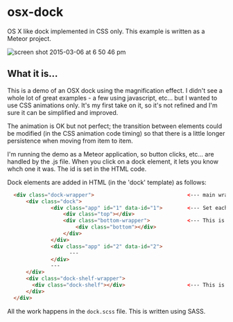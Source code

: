 # osx-dock
OS X like dock implemented in CSS only. This example is written as a Meteor project.

![screen shot 2015-03-06 at 6 50 46 pm](https://cloud.githubusercontent.com/assets/7061547/6538999/ed9806fa-c437-11e4-98b8-e8ff7f9855f4.png)

## What it is...
This is a demo of an OSX dock using the magnification effect. I didn't see a whole lot of great examples - a few using javascript, etc... but I wanted to use CSS animations only. It's my first take on it, so it's not refined and I'm sure it can be simplified and improved.

The animation is OK but not perfect; the transition between elements could be modified (in the CSS animation code timing) so that there is a little longer persistence when moving from item to item.

I'm running the demo as a Meteor application, so button clicks, etc... are handled by the .js file. When you click on a dock element, it lets you know whch one it was. The id is set in the HTML code.

Dock elements are added in HTML (in the 'dock' template) as follows:

```HTML
  <div class="dock-wrapper">                              <--- main wrapper for dock (top and bottom)
      <div class="dock">
              <div class="app" id="1" data-id="1">        <--- Set each element id and data-id
                  <div class="top"></div>
                  <div class="bottom-wrapper">            <--- This is the dock item reflection
                      <div class="bottom"></div>
                  </div>
              </div>
              <div class="app" id="2" data-id="2">
                    ---
              </div>
              ---
      </div>
      <div class="dock-shelf-wrapper">
        <div class="dock-shelf"></div>                    <--- This is the shelf that everything sits on
      </div>
  </div>
  ```
All the work happens in the `dock.scss` file. This is written using SASS.
